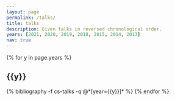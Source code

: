 ```yaml
---
layout: page
permalink: /talks/
title: talks
description: Given talks in reversed chronological order.
years: [2021, 2020, 2019, 2018, 2015, 2014, 2013]
nav: true
---
```


<div class="publications">

{% for y in page.years %}
  <h2 class="year">{{y}}</h2>
  {% bibliography -f cs-talks -q @*[year={{y}}]* %}
{% endfor %}

</div>